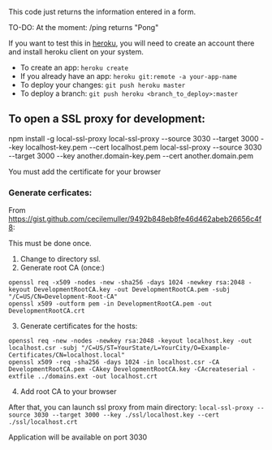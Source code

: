 This code just returns the information entered in a form.

TO-DO: At the moment: /ping returns "Pong"


If you want to test this in [heroku](https://heroku.com/), you will need to create an account there and install heroku client on your system.

- To create an app: `heroku create`
- If you already have an app: `heroku git:remote -a your-app-name`
- To deploy your changes: `git push heroku master`
- To deploy a branch: `git push heroku <branch_to_deploy>:master`


## To open a SSL proxy for development:

npm install -g local-ssl-proxy
local-ssl-proxy --source 3030 --target 3000 --key localhost-key.pem --cert localhost.pem
local-ssl-proxy --source 3030 --target 3000 --key another.domain-key.pem --cert another.domain.pem

You must add the certificate for your browser

### Generate cerficates:
From https://gist.github.com/cecilemuller/9492b848eb8fe46d462abeb26656c4f8:

This must be done once.

1) Change to directory ssl.
2) Generate root CA (once:)
```
openssl req -x509 -nodes -new -sha256 -days 1024 -newkey rsa:2048 -keyout DevelopmentRootCA.key -out DevelopmentRootCA.pem -subj "/C=US/CN=Development-Root-CA"
openssl x509 -outform pem -in DevelopmentRootCA.pem -out DevelopmentRootCA.crt
```
3) Generate certificates for the hosts:
```
openssl req -new -nodes -newkey rsa:2048 -keyout localhost.key -out localhost.csr -subj "/C=US/ST=YourState/L=YourCity/O=Example-Certificates/CN=localhost.local"
openssl x509 -req -sha256 -days 1024 -in localhost.csr -CA DevelopmentRootCA.pem -CAkey DevelopmentRootCA.key -CAcreateserial -extfile ../domains.ext -out localhost.crt
```
4) Add root CA to your browser

After that, you can launch ssl proxy from main directory:
`local-ssl-proxy --source 3030 --target 3000 --key ./ssl/localhost.key --cert ./ssl/localhost.crt`

Application will be available on port 3030
